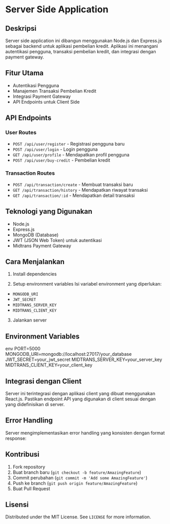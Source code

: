 # Server Side Application

## Deskripsi
Server side application ini dibangun menggunakan Node.js dan Express.js sebagai backend untuk aplikasi pembelian kredit. Aplikasi ini menangani autentikasi pengguna, transaksi pembelian kredit, dan integrasi dengan payment gateway.

## Fitur Utama
- Autentikasi Pengguna
- Manajemen Transaksi Pembelian Kredit
- Integrasi Payment Gateway
- API Endpoints untuk Client Side

## API Endpoints

### User Routes
- `POST /api/user/register` - Registrasi pengguna baru
- `POST /api/user/login` - Login pengguna
- `GET /api/user/profile` - Mendapatkan profil pengguna
- `POST /api/user/buy-credit` - Pembelian kredit

### Transaction Routes
- `POST /api/transaction/create` - Membuat transaksi baru
- `GET /api/transaction/history` - Mendapatkan riwayat transaksi
- `GET /api/transaction/:id` - Mendapatkan detail transaksi

## Teknologi yang Digunakan
- Node.js
- Express.js
- MongoDB (Database)
- JWT (JSON Web Token) untuk autentikasi
- Midtrans Payment Gateway

## Cara Menjalankan

1. Install dependencies

2. Setup environment variables
Isi variabel environment yang diperlukan:
- `MONGODB_URI`
- `JWT_SECRET`
- `MIDTRANS_SERVER_KEY`
- `MIDTRANS_CLIENT_KEY`

3. Jalankan server

## Environment Variables

env
PORT=5000
MONGODB_URI=mongodb://localhost:27017/your_database
JWT_SECRET=your_jwt_secret
MIDTRANS_SERVER_KEY=your_server_key
MIDTRANS_CLIENT_KEY=your_client_key


## Integrasi dengan Client
Server ini terintegrasi dengan aplikasi client yang dibuat menggunakan React.js. Pastikan endpoint API yang digunakan di client sesuai dengan yang didefinisikan di server.

## Error Handling
Server mengimplementasikan error handling yang konsisten dengan format response:


## Kontribusi
1. Fork repository
2. Buat branch baru (`git checkout -b feature/AmazingFeature`)
3. Commit perubahan (`git commit -m 'Add some AmazingFeature'`)
4. Push ke branch (`git push origin feature/AmazingFeature`)
5. Buat Pull Request

## Lisensi
Distributed under the MIT License. See `LICENSE` for more information.